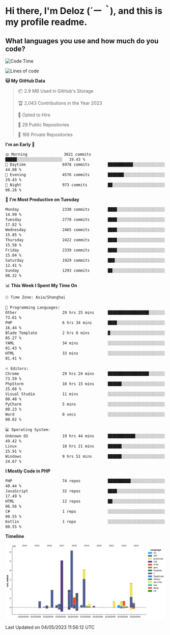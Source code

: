 # **Hi there, I'm Deloz (*´ー｀*), and this is my profile readme.**

## **What languages you use and how much do you code?**

<!--START_SECTION:waka-->
![Code Time](http://img.shields.io/badge/Code%20Time-1%2C369%20hrs%2014%20mins-blue)

![Lines of code](https://img.shields.io/badge/From%20Hello%20World%20I%27ve%20Written-30.0%20million%20lines%20of%20code-blue)

**🐱 My GitHub Data** 

> 📦 2.9 MB Used in GitHub's Storage 
 > 
> 🏆 2,043 Contributions in the Year 2023
 > 
> 💼 Opted to Hire
 > 
> 📜 29 Public Repositories 
 > 
> 🔑 166 Private Repositories 
 > 
**I'm an Early 🐤** 

```text
🌞 Morning                3021 commits        █████░░░░░░░░░░░░░░░░░░░░   19.43 % 
🌆 Daytime                6978 commits        ███████████░░░░░░░░░░░░░░   44.88 % 
🌃 Evening                4576 commits        ███████░░░░░░░░░░░░░░░░░░   29.43 % 
🌙 Night                  973 commits         ██░░░░░░░░░░░░░░░░░░░░░░░   06.26 % 
```
📅 **I'm Most Productive on Tuesday** 

```text
Monday                   2330 commits        ████░░░░░░░░░░░░░░░░░░░░░   14.99 % 
Tuesday                  2770 commits        ████░░░░░░░░░░░░░░░░░░░░░   17.82 % 
Wednesday                2465 commits        ████░░░░░░░░░░░░░░░░░░░░░   15.85 % 
Thursday                 2422 commits        ████░░░░░░░░░░░░░░░░░░░░░   15.58 % 
Friday                   2339 commits        ████░░░░░░░░░░░░░░░░░░░░░   15.04 % 
Saturday                 1929 commits        ███░░░░░░░░░░░░░░░░░░░░░░   12.41 % 
Sunday                   1293 commits        ██░░░░░░░░░░░░░░░░░░░░░░░   08.32 % 
```


📊 **This Week I Spent My Time On** 

```text
🕑︎ Time Zone: Asia/Shanghai

💬 Programming Languages: 
Other                    29 hrs 25 mins      ██████████████████░░░░░░░   73.61 % 
PHP                      6 hrs 34 mins       ████░░░░░░░░░░░░░░░░░░░░░   16.44 % 
Blade Template           2 hrs 6 mins        █░░░░░░░░░░░░░░░░░░░░░░░░   05.27 % 
YAML                     34 mins             ░░░░░░░░░░░░░░░░░░░░░░░░░   01.43 % 
HTML                     33 mins             ░░░░░░░░░░░░░░░░░░░░░░░░░   01.41 % 

🔥 Editors: 
Chrome                   29 hrs 24 mins      ██████████████████░░░░░░░   73.59 % 
PhpStorm                 10 hrs 15 mins      ██████░░░░░░░░░░░░░░░░░░░   25.68 % 
Visual Studio            11 mins             ░░░░░░░░░░░░░░░░░░░░░░░░░   00.48 % 
PyCharm                  5 mins              ░░░░░░░░░░░░░░░░░░░░░░░░░   00.23 % 
Word                     0 secs              ░░░░░░░░░░░░░░░░░░░░░░░░░   00.02 % 

💻 Operating System: 
Unknown OS               19 hrs 44 mins      ████████████░░░░░░░░░░░░░   49.42 % 
Linux                    10 hrs 21 mins      ██████░░░░░░░░░░░░░░░░░░░   25.91 % 
Windows                  9 hrs 51 mins       ██████░░░░░░░░░░░░░░░░░░░   24.67 % 
```

**I Mostly Code in PHP** 

```text
PHP                      74 repos            ██████████░░░░░░░░░░░░░░░   40.44 % 
JavaScript               32 repos            ████░░░░░░░░░░░░░░░░░░░░░   17.49 % 
HTML                     12 repos            ██░░░░░░░░░░░░░░░░░░░░░░░   06.56 % 
C#                       1 repo              ░░░░░░░░░░░░░░░░░░░░░░░░░   00.55 % 
Kotlin                   1 repo              ░░░░░░░░░░░░░░░░░░░░░░░░░   00.55 % 
```



**Timeline**

![Lines of Code chart](https://raw.githubusercontent.com/deloz/deloz/main/assets/bar_graph.png)


 Last Updated on 04/05/2023 11:56:12 UTC
<!--END_SECTION:waka-->
